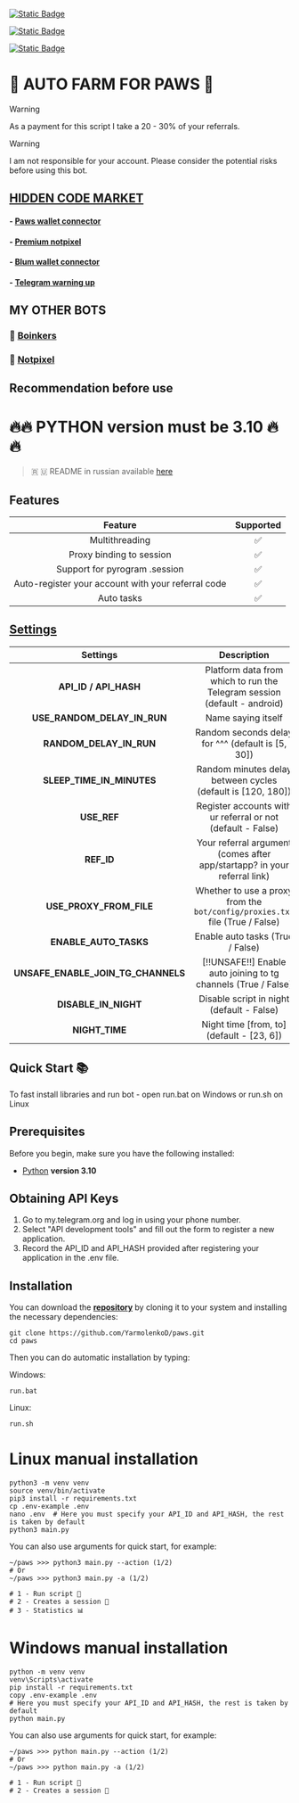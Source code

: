 [![Static Badge](https://img.shields.io/badge/Telegram-Channel-Link?style=for-the-badge&logo=Telegram&logoColor=white&logoSize=auto&color=blue)](https://t.me/hidden_coding)

[![Static Badge](https://img.shields.io/badge/Telegram-Chat-yes?style=for-the-badge&logo=Telegram&logoColor=white&logoSize=auto&color=blue)](https://t.me/hidden_codding_chat)

[![Static Badge](https://img.shields.io/badge/Telegram-Bot%20Link-Link?style=for-the-badge&logo=Telegram&logoColor=white&logoSize=auto&color=blue)](https://t.me/PAWSOG_bot/PAWS?startapp=xDZm2M3t)

# 🐾 AUTO FARM FOR PAWS 🐾

> [!WARNING]
> As a payment for this script I take a 20 - 30% of your referrals.

> [!WARNING]
> I am not responsible for your account. Please consider the potential risks before using this bot.

## [HIDDEN CODE MARKET](https://t.me/hcmarket_bot?start=referral_355876562)

#### - [Paws wallet connector](https://t.me/hcmarket_bot?start=referral_355876562-project_1016)
#### - [Premium notpixel](https://t.me/hcmarket_bot?start=referral_355876562-project_1015)
#### - [Blum wallet connector](https://t.me/hcmarket_bot?start=referral_355876562-project_1002)
#### - [Telegram warning up](https://t.me/hcmarket_bot?start=referral_355876562-project_1001)

## MY OTHER BOTS

### 💩 [Boinkers](https://github.com/YarmolenkoD/boinkers)
### 🎨 [Notpixel](https://github.com/YarmolenkoD/notpixel)

## Recommendation before use

# 🔥🔥 PYTHON version must be 3.10 🔥🔥

> 🇷 🇺 README in russian available [here](README-RU.md)

## Features  
|                      Feature                       | Supported |
|:--------------------------------------------------:|:---------:|
|                   Multithreading                   |     ✅     |
|              Proxy binding to session              |     ✅     |
|           Support for pyrogram .session            |     ✅     |
| Auto-register your account with your referral code |     ✅     |
|                     Auto tasks                     |     ✅     |


## [Settings](https://github.com/YarmolenkoD/paws/blob/main/.env-example/)
|                     Settings                     |                                                         Description                                                          |
|:------------------------------------------------:|:----------------------------------------------------------------------------------------------------------------------------:|
|              **API_ID / API_HASH**               |                           Platform data from which to run the Telegram session (default - android)                           |
|           **USE_RANDOM_DELAY_IN_RUN**            |                                                      Name saying itself                                                      |
|             **RANDOM_DELAY_IN_RUN**              |                                      Random seconds delay for ^^^ (default is [5, 30])                                       |
|            **SLEEP_TIME_IN_MINUTES**             |                                 Random minutes delay between cycles (default is [120, 180])                                  |
|                   **USE_REF**                    |                                 Register accounts with ur referral or not (default - False)                                  |
|                    **REF_ID**                    |                           Your referral argument (comes after app/startapp? in your referral link)                           |
|             **USE_PROXY_FROM_FILE**              |                         Whether to use a proxy from the `bot/config/proxies.txt` file (True / False)                         |
|              **ENABLE_AUTO_TASKS**               |                                               Enable auto tasks (True / False)                                               |
|        **UNSAFE_ENABLE_JOIN_TG_CHANNELS**        |                                [!!UNSAFE!!] Enable auto joining to tg channels (True / False)                                |
|               **DISABLE_IN_NIGHT**               |                                          Disable script in night (default - False)                                           |
|                  **NIGHT_TIME**                  |                                          Night time [from, to] (default - [23, 6])                                           |

## Quick Start 📚

To fast install libraries and run bot - open run.bat on Windows or run.sh on Linux

## Prerequisites
Before you begin, make sure you have the following installed:
- [Python](https://www.python.org/downloads/) **version 3.10**

## Obtaining API Keys
1. Go to my.telegram.org and log in using your phone number.
2. Select "API development tools" and fill out the form to register a new application.
3. Record the API_ID and API_HASH provided after registering your application in the .env file.

## Installation
You can download the [**repository**](https://github.com/YarmolenkoD/paws) by cloning it to your system and installing the necessary dependencies:
```shell
git clone https://github.com/YarmolenkoD/paws.git
cd paws
```

Then you can do automatic installation by typing:

Windows:
```shell
run.bat
```

Linux:
```shell
run.sh
```

# Linux manual installation
```shell
python3 -m venv venv
source venv/bin/activate
pip3 install -r requirements.txt
cp .env-example .env
nano .env  # Here you must specify your API_ID and API_HASH, the rest is taken by default
python3 main.py
```

You can also use arguments for quick start, for example:
```shell
~/paws >>> python3 main.py --action (1/2)
# Or
~/paws >>> python3 main.py -a (1/2)

# 1 - Run script 🐾
# 2 - Creates a session 🐶
# 3 - Statistics 📊

```

# Windows manual installation
```shell
python -m venv venv
venv\Scripts\activate
pip install -r requirements.txt
copy .env-example .env
# Here you must specify your API_ID and API_HASH, the rest is taken by default
python main.py
```

You can also use arguments for quick start, for example:
```shell
~/paws >>> python main.py --action (1/2)
# Or
~/paws >>> python main.py -a (1/2)

# 1 - Run script 🐾
# 2 - Creates a session 🐶
```
